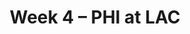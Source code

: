 ---
layout: game
title: Week 4 – PHI at LAC
season: 2017
game_id: 2017_04_PHI_LAC
away_team: PHI
home_team: LAC
---